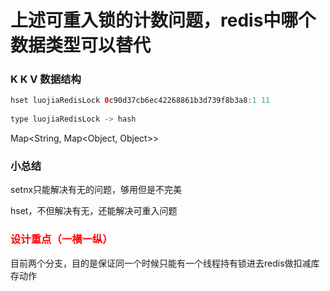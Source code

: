 # 上述可重入锁的计数问题，redis中哪个数据类型可以替代

### K K V 数据结构

```java
hset luojiaRedisLock 0c90d37cb6ec42268861b3d739f8b3a8:1 11
    
type luojiaRedisLock -> hash
```

Map<String, Map<Object, Object>>

### 小总结

setnx只能解决有无的问题，够用但是不完美

hset，不但解决有无，还能解决可重入问题

### <font color='red'>设计重点（一横一纵）</font>

目前两个分支，目的是保证同一个时候只能有一个线程持有锁进去redis做扣减库存动作











